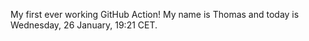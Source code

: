 My first ever working GitHub Action!
My name is Thomas and today is Wednesday, 26 January, 19:21 CET. 
